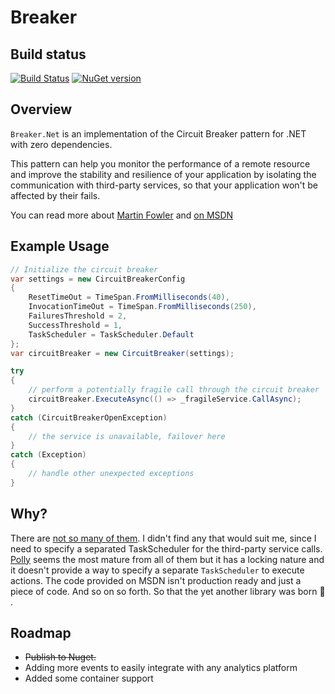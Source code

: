 # Breaker
## Build status
[![Build Status](https://dev.azure.com/lPersonall/Open%20Source%20Projects/_apis/build/status/lrAlval.Breaker?branchName=develop)](https://dev.azure.com/lPersonall/Open%20Source%20Projects/_build/latest?definitionId=1&branchName=develop)
 [![NuGet version](https://badge.fury.io/nu/Breaker.svg)](https://badge.fury.io/nu/Breaker)
## Overview

`Breaker.Net` is an implementation of the Circuit Breaker pattern for .NET with zero dependencies.

This pattern can help you monitor the performance of a remote resource and improve the stability and resilience of your application by isolating the communication with third-party services, so that your application won't be affected by their fails.
 
You can read more about [Martin Fowler](https://martinfowler.com/bliki/CircuitBreaker.html) and [on MSDN](https://docs.microsoft.com/en-us/azure/architecture/patterns/circuit-breaker)

## Example Usage

```csharp
// Initialize the circuit breaker
var settings = new CircuitBreakerConfig
{
    ResetTimeOut = TimeSpan.FromMilliseconds(40),
    InvocationTimeOut = TimeSpan.FromMilliseconds(250),
    FailuresThreshold = 2,
    SuccessThreshold = 1,
    TaskScheduler = TaskScheduler.Default
};
var circuitBreaker = new CircuitBreaker(settings);

try
{
    // perform a potentially fragile call through the circuit breaker
    circuitBreaker.ExecuteAsync(() => _fragileService.CallAsync);
}
catch (CircuitBreakerOpenException)
{
    // the service is unavailable, failover here
}
catch (Exception)
{
    // handle other unexpected exceptions
}

```

## Why?

There are [not so many of them][nuget-curcuitbreaker]. I didn't find any that would suit me, since I need to specify a separated TaskScheduler for the third-party service calls. [Polly][polly] seems the most mature from all of them but it has a locking nature and it doesn't provide a way to specify a separate `TaskScheduler` to execute actions.  The code provided on MSDN isn't production ready and just a piece of code. And so on so forth. So that the yet another library was born :construction: .

## Roadmap

 - ~~Publish to Nuget.~~ 
 - Adding more events to easily integrate with any analytics platform
 - Added some container support 

  [nuget-curcuitbreaker]: https://www.nuget.org/packages?q=circuit+breaker
  [polly]: https://github.com/michael-wolfenden/Polly
  [fowler]: http://martinfowler.com/bliki/CircuitBreaker.html
  [MSDN]: https://msdn.microsoft.com/en-us/library/dn589784.aspx
